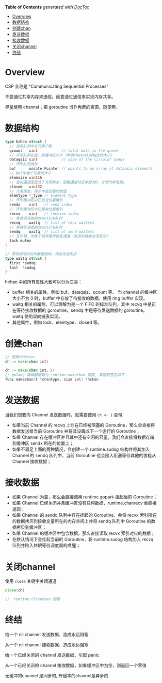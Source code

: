 <!-- START doctoc generated TOC please keep comment here to allow auto update -->
<!-- DON'T EDIT THIS SECTION, INSTEAD RE-RUN doctoc TO UPDATE -->
**Table of Contents**  *generated with [DocToc](https://github.com/thlorenz/doctoc)*

- [Overview](#overview)
- [数据结构](#%E6%95%B0%E6%8D%AE%E7%BB%93%E6%9E%84)
- [创建chan](#%E5%88%9B%E5%BB%BAchan)
- [发送数据](#%E5%8F%91%E9%80%81%E6%95%B0%E6%8D%AE)
- [接收数据](#%E6%8E%A5%E6%94%B6%E6%95%B0%E6%8D%AE)
- [关闭channel](#%E5%85%B3%E9%97%ADchannel)
- [终结](#%E7%BB%88%E7%BB%93)

<!-- END doctoc generated TOC please keep comment here to allow auto update -->

# Overview

CSP 全称是 “Communicating Sequential Processes”

不要通过共享内存来通信，而要通过通信来实现内存共享。

尽量使用 channel；把 goroutine 当作免费的资源，随便用。

# 数据结构

```Go
type hchan struct {
  // 当前队列中总元素个数
  qcount   uint           // total data in the queue
  // 环形队列长度，即缓冲区大小（申明channel时指定的大小）
  dataqsiz uint           // size of the circular queue
  // 环形队列指针
  buf      unsafe.Pointer // points to an array of dataqsiz elements
  // buf中每个元素的大小
  elemsize uint16
  // 当前通道是否处于关闭状态，创建通道时该字段为0，关闭时字段为1
  closed   uint32
  // 元素类型，用于传值过程的赋值
  elemtype *_type // element type
  // 环形缓冲区中已发送位置索引
  sendx    uint   // send index
  // 环形缓冲区中已接收位置索引
  recvx    uint   // receive index
  // 等待读消息的groutine队列
  recvq    waitq  // list of recv waiters
  // 等待写消息的groutine队列
  sendq    waitq  // list of send waiters
  // 互斥锁，为每个读写操作锁定通道（发送和接收必须互斥）
  lock mutex
}

// 等待读写的队列数据结构，保证先进先出
type waitq struct {
  first *sudog
  last  *sudog
}
```

hchan 中的所有属性大致可以分为三类：

- buffer 相关的属性。例如 buf、dataqsiz、qcount 等。 当 channel 的缓冲区大小不为 0 时，buffer 中存放了待接收的数据。使用 ring buffer 实现。
- waitq 相关的属性，可以理解为是一个 FIFO 的标准队列。其中 recvq 中是正在等待接收数据的 goroutine，sendq 中是等待发送数据的 goroutine。waitq 使用双向链表实现。
- 其他属性，例如 lock、elemtype、closed 等。

# 创建chan

```Go
// 无缓冲的chan
ch := make(chan int)

ch := make(chan int，3)
// golang 编译器翻译为 runtime.makechan 函数, 其函数签名如下
func makechan(t *chantype, size int) *hchan
```

# 发送数据

当我们想要向 Channel 发送数据时，就需要使用 `ch <- i` 语句

- 如果当前 Channel 的 recvq 上存在已经被阻塞的 Goroutine，那么会直接将数据发送给当前 Goroutine 并将其设置成下一个运行的 Goroutine；
- 如果 Channel 存在缓冲区并且其中还有空闲的容量，我们会直接将数据存储到缓冲区 sendx 所在的位置上；
- 如果不满足上面的两种情况，会创建一个 runtime.sudog 结构并将其加入 Channel 的 sendq 队列中，当前 Goroutine 也会陷入阻塞等待其他的协程从 Channel 接收数据；

# 接收数据

- 如果 Channel 为空，那么会直接调用 runtime.gopark 挂起当前 Goroutine；
- 如果 Channel 已经关闭并且缓冲区没有任何数据，runtime.chanrecv 会直接返回；
- 如果 Channel 的 sendq 队列中存在挂起的 Goroutine，会将 recvx 索引所在的数据拷贝到接收变量所在的内存空间上并将 sendq 队列中 Goroutine 的数据拷贝到缓冲区；
- 如果 Channel 的缓冲区中包含数据，那么直接读取 recvx 索引对应的数据；
- 在默认情况下会挂起当前的 Goroutine，将 runtime.sudog 结构加入 recvq 队列并陷入休眠等待调度器的唤醒；

# 关闭channel

使用 `close` 关键字关闭通道

```Go
close(ch)

//  runtime.closechan 函数
```

# 终结

 给一个 nil channel 发送数据，造成永远阻塞

 从一个 nil channel 接收数据，造成永远阻塞

 给一个已经关闭的 channel 发送数据，引起 panic

从一个已经关闭的 channel 接收数据，如果缓冲区中为空，则返回一个零值

无缓冲的channel 是同步的, 有缓冲的channel是异步的